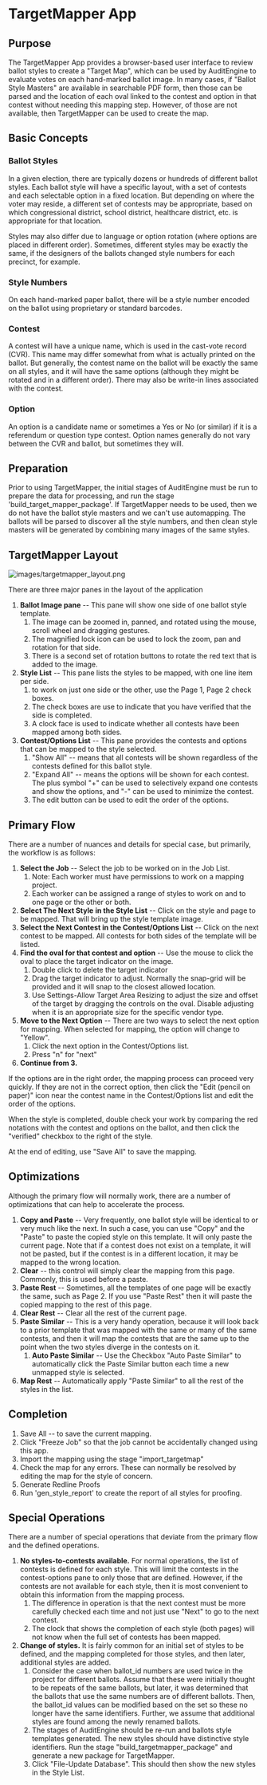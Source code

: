 # TargetMapper App

## Purpose

The TargetMapper App provides a browser-based user interface to review ballot styles to create a "Target Map", which can be used by AuditEngine to evaluate votes on each hand-marked ballot image. In many cases, if "Ballot Style Masters" are available in searchable PDF form, then those can be parsed and the location of each oval linked to the contest and option in that contest without needing this  mapping step. However, of those are not available, then TargetMapper can be used to create the map.

## Basic Concepts

### Ballot Styles

In a given election, there are typically dozens or hundreds of different ballot styles. Each ballot style will have a specific layout, with a set of contests and each selectable option in a fixed location. But depending on where the voter may reside, a different set of contests may be appropriate, based on which congressional district, school district, healthcare district, etc. is appropriate for that location.

Styles may also differ due to language or option rotation (where options are placed in different order). Sometimes, different styles may be exactly the same, if the designers of the ballots changed style numbers for each precinct, for example.

### Style Numbers

On each hand-marked paper ballot, there will be a style number encoded on the ballot using proprietary or standard barcodes.

### Contest

A contest will have a unique name, which is used in the cast-vote record (CVR). This name may differ somewhat from what is actually printed on the ballot. But generally, the contest name on the ballot will be exactly the same on all styles, and it will have the same options (although they might be rotated and in a different order). There may also be write-in lines associated with the contest.

### Option

An option is a candidate name or sometimes a Yes or No (or similar) if it is a referendum or question type contest. Option names generally do not vary between the CVR and ballot, but sometimes they will.

## Preparation

Prior to using TargetMapper, the initial stages of AuditEngine must be run to prepare the data for processing, and run the stage 'build_target_mapper_package'. If TargetMapper needs to be used, then we do not have the ballot style masters and we can't use automapping. The ballots will be parsed to discover all the style numbers, and then clean style masters will be generated by combining many images of the same styles.

## TargetMapper Layout

![images/targetmapper_layout.png](images/targetmapper_layout.png)

There are three major panes in the layout of the application

1. **Ballot Image pane** -- This pane will show one side of one ballot style template.
   1. The image can be zoomed in, panned, and rotated using the mouse, scroll wheel and dragging gestures.
   2. The magnified lock icon can be used to lock the zoom, pan and rotation for that side.
   3. There is a second set of rotation buttons to rotate the red text that is added to the image.
2. **Style List** -- This pane lists the styles to be mapped, with one line item per side.
   1. to work on just one side or the other, use the Page 1, Page 2 check boxes.
   2. The check boxes are use to indicate that you have verified that the side is completed.
   3. A clock face is used to indicate whether all contests have been mapped among both sides.
3. **Contest/Options List** -- This pane provides the contests and options that can be mapped to the style selected.
   1. "Show All" -- means that all contests will be shown regardless of the contests defined for this ballot style.
   2. "Expand All" -- means the options will be shown for each contest. The plus symbol "+" can be used to selectively expand one contests and show the options, and "-" can be used to minimize the contest.
   3. The edit button can be used to edit the order of the options.

## Primary Flow

There are a number of nuances and details for special case, but primarily, the workflow is as follows:

1. **Select the Job** -- Select the job to be worked on in the Job List.
   1. Note: Each worker must have permissions to work on a mapping project.
   2. Each worker can be assigned a range of styles to work on and to one page or the other or both.
2. **Select The Next Style** **in the Style List** -- Click on the style and page to be mapped. That will bring up the style template image.
3. **Select the Next Contest in the Contest/Options List** -- Click on the next contest to be mapped. All contests for both sides of the template will be listed.
4. **Find the oval for that contest and option** -- Use the mouse to click the oval to place the target indicator on the image.
   1. Double click to delete the target indicator
   2. Drag the target indicator to adjust. Normally the snap-grid will be provided and it will snap to the closest allowed location.
   3. Use Settings-Allow Target Area Resizing to adjust the size and offset of the target by dragging the controls on the oval. Disable adjusting when it is an appropriate size for the specific vendor type.
5. **Move to the Next Option** -- There are two ways to select the next option for mapping. When selected for mapping, the option will change to "Yellow".
   1. Click the next option in the Contest/Options list.
   2. Press "n" for "next"
6. **Continue from 3.**

If the options are in the right order, the mapping process can proceed very quickly. If they are not in the correct option, then click the "Edit (pencil on paper)" icon near the contest name in the Contest/Options list and edit the order of the options.

When the style is completed, double check your work by comparing the red notations with the contest and options on the ballot, and then click the "verified" checkbox to the right of the style.

At the end of editing, use "Save All" to save the mapping.

## Optimizations

Although the primary flow will normally work, there are a number of optimizations that can help to accelerate the process.

1. **Copy and Paste** -- Very frequently, one ballot style will be identical to or very much like the next. In such a case, you can use "Copy" and the "Paste" to paste the copied style on this template. It will only paste the current page. Note that if a contest does not exist on a template, it will not be pasted, but if the contest is in a different location, it may be mapped to the wrong location.
2. **Clear** -- this control will simply clear the mapping from this page. Commonly, this is used before a paste.
3. **Paste Rest** -- Sometimes, all the templates of one page will be exactly the same, such as Page 2. If you use "Paste Rest" then it will paste the copied mapping to the rest of this page.
4. **Clear Rest** -- Clear all the rest of the current page.
5. **Paste Similar** -- This is a very handy operation, because it will look back to a prior template that was mapped with the same or many of the same contests, and then it will map the contests that are the same up to the point when the two styles diverge in the contests on it. 
   1. **Auto Paste Similar** -- Use the Checkbox "Auto Paste Similar" to automatically click the Paste Similar button each time a new unmapped style is selected.
6. **Map Rest** -- Automatically apply "Paste Similar" to all the rest of the styles in the list.

## Completion

1. Save All -- to save the current mapping.
2. Click "Freeze Job" so that the job cannot be accidentally changed using this app.
3. Import the mapping using the stage "import_targetmap"
4. Check the map for any errors. These can normally be resolved by editing the map for the style of concern.
5. Generate Redline Proofs
6. Run 'gen_style_report' to create the report of all styles for proofing.

## Special Operations

There are a number of special operations that deviate from the primary flow and the defined operations.

1. **No styles-to-contests available.** For normal operations, the list of contests is defined for each style. This will limit the contests in the contest-options pane to only those that are defined. However, if the contests are not available for each style, then it is most convenient to obtain this information from the mapping process.
   1. The difference in operation is that the next contest must be more carefully checked each time and not just use "Next" to go to the next contest.
   2. The clock that shows the completion of each style (both pages) will not know when the full set of contests has been mapped.
2. **Change of styles.** It is fairly common for an initial set of styles to be defined, and the mapping completed for those styles, and then later, additional styles are added.
   1. Consider the case when ballot_id numbers are used twice in the project for different ballots. Assume that these were initially thought to be repeats of the same ballots, but later, it was determined that the ballots that use the same numbers are of different ballots. Then, the ballot_id values can be modified based on the set so these no longer have the same identifiers. Further, we assume that additional styles are found among the newly renamed ballots.
   2. The stages of AuditEngine should be re-run and ballots style templates generated. The new styles should have distinctive style identifiers. Run the stage "build_targetmapper_package" and generate a new package for TargetMapper.
   3. Click "File-Update Database". This should then show the new styles in the Style List.